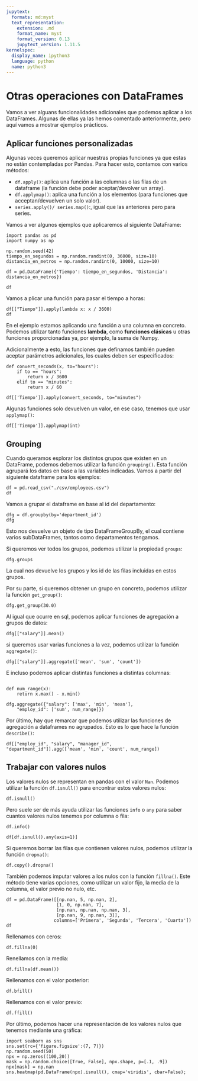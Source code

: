 ```yaml
---
jupytext:
  formats: md:myst
  text_representation:
    extension: .md
    format_name: myst
    format_version: 0.13
    jupytext_version: 1.11.5
kernelspec:
  display_name: ipython3
  language: python
  name: python3
---
```


# Otras operaciones con DataFrames
Vamos a ver alguans funcionalidades adicionales que podemos aplicar a los DataFrames. Algunas de ellas ya las hemos comentado anteriormente, pero aquí vamos a mostrar ejemplos prácticos.

## Aplicar funciones personalizadas
Algunas veces queremos aplicar nuestras propias funciones ya que estas no están contempladas por Pandas. Para hacer esto, contamos con varios métodos:

- `df.apply()`: aplica una función a las columnas o las filas de un dataframe (la función debe poder aceptar/devolver un array).
- `df.applymap()`: aplica una función a los elementos (para funciones que acceptan/devuelven un solo valor).
- `series.apply()/ series.map()`:, igual que las anteriores pero para series.

Vamos a ver algunos ejemplos que aplicaremos al siguiente DataFrame:

```{code-cell}
import pandas as pd
import numpy as np

np.random.seed(42)
tiempo_en_segundos = np.random.randint(0, 36000, size=10)
distancia_en_metros = np.random.randint(0, 10000, size=10)

df = pd.DataFrame({'Tiempo': tiempo_en_segundos, 'Distancia': distancia_en_metros})

df
```

Vamos a plicar una función para pasar el tiempo a horas:

```{code-cell}
df[["Tiempo"]].apply(lambda x: x / 3600)
df
```

En el ejemplo estamos aplicando una función a una columna en concreto. Podemos utilizar tanto funciones **lambda**, como **funciones clásicas** u otras funciones proporcionadas ya, por ejemplo, la suma de Numpy.

Adicionalmente a esto, las funciones que definamos también pueden aceptar parámetros adicionales, los cuales deben ser especificados:

```{code-cell}
def convert_seconds(x, to="hours"):
    if to == "hours":
        return x / 3600
    elif to == "minutes":
        return x / 60

df[['Tiempo']].apply(convert_seconds, to="minutes")
```

Algunas funciones solo devuelven un valor, en ese caso, tenemos que usar `applymap()`:

```{code-cell}
df[['Tiempo']].applymap(int)
```

## Grouping
Cuando queramos esplorar los distintos grupos que existen en un DataFrame, podemos debemos utilizar la función `grouping()`. Esta función agrupará los datos en base a las variables indicadas. Vamos a partir del siguiente dataframe para los ejemplos:

```{code-cell}
df = pd.read_csv("./csv/employees.csv")
df
```

Vamos a grupar el dataframe en base al id del departamento:

```{code-cell}
dfg = df.groupby(by='department_id')
dfg
```

Esto nos devuelve un objeto de tipo DataFrameGroupBy, el cual contiene varios subDataFrames, tantos como departamentos tengamos.

Si queremos ver todos los grupos, podemos utilizar la propiedad `groups`:

```{code-cell}
dfg.groups
```

La cual nos devuelve los grupos y los id de las filas incluidas en estos grupos. 

Por su parte, si queremos obtener un grupo en concreto, podemos utilizar la función `get_group()`:

```{code-cell}
dfg.get_group(30.0)
```

Al igual que ocurre en sql, podemos aplicar funciones de agregación a grupos de datos:

```{code-cell}
dfg[["salary"]].mean()
```

si queremos usar varias funciones a la vez, podemos utilizar la función `aggregate()`:

```{code-cell}
dfg[["salary"]].aggregate(['mean', 'sum', 'count'])
```

E incluso podemos aplicar distintas funciones a distintas columnas:


```{code-cell}

def num_range(x):
    return x.max() - x.min()

dfg.aggregate({"salary": ['max', 'min', 'mean'], 
    "employ_id": ['sum', num_range]})           
```

Por último, hay que remarcar que podemos utilizar las funciones de agregación a dataframes no agrupados. Esto es lo que hace la función `describe()`:


```{code-cell}
df[["employ_id", "salary", "manager_id", "department_id"]].agg(['mean', 'min', 'count', num_range])        
```

## Trabajar con valores nulos
Los valores nulos se representan en pandas con el valor `Nan`. Podemos utilizar la función `df.isnull()` para encontrar estos valores nulos:

```{code-cell}
df.isnull()   
```

Pero suele ser de más ayuda utilizar las funciones `info` o `any` para saber cuantos valores nulos tenemos por columna o fila:

```{code-cell}
df.info()   
```

```{code-cell}
df[df.isnull().any(axis=1)]  
```

Si queremos borrar las filas que contienen valores nulos, podemos utilizar la función `dropna()`:

```{code-cell}
df.copy().dropna() 
```

También podemos imputar valores a los nulos con la función `fillna()`. Este método tiene varias opciones, como utilizar un valor fijo, la media de la columna, el valor previo no nulo, etc.


```{code-cell}
df = pd.DataFrame([[np.nan, 5, np.nan, 2],
                   [1, 0, np.nan, 7],
                   [np.nan, np.nan, np.nan, 3],
                   [np.nan, 9, np.nan, 3]],
                  columns=['Primera', 'Segunda', 'Tercera', 'Cuarta'])
df
```

Rellenamos con ceros:

```{code-cell}
df.fillna(0) 
```

Renellamos con la media:

```{code-cell}
df.fillna(df.mean())
```

Rellenamos con el valor posterior:

```{code-cell}
df.bfill()
```

Rellenamos con el valor previo:

```{code-cell}
df.ffill()
```

Por último, podemos hacer una representación de los valores nulos que tenemos mediante una gráfica:

```{code-cell}
import seaborn as sns
sns.set(rc={'figure.figsize':(7, 7)})
np.random.seed(50)
npx = np.zeros((100,20))
mask = np.random.choice([True, False], npx.shape, p=[.1, .9])
npx[mask] = np.nan
sns.heatmap(pd.DataFrame(npx).isnull(), cmap='viridis', cbar=False);
```